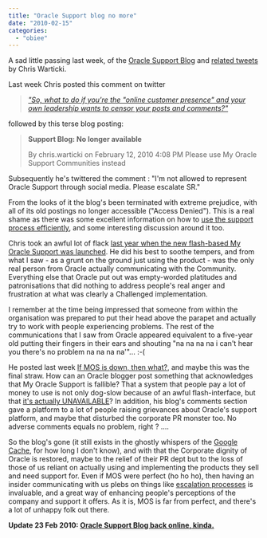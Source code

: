 ```yaml
---
title: "Oracle Support blog no more"
date: "2010-02-15"
categories: 
  - "obiee"
---
```


A sad little passing last week, of the [Oracle Support Blog](http://blogs.oracle.com/Support/) and [related tweets](http://twitter.com/cwarticki) by Chris Warticki.

Last week Chris posted this comment on twitter

> _["So, what to do if you're the "online customer presence" and your own leadership wants to censor your posts and comments?"](http://www.twibes.com/group/customer-experience/tweet/9011049708)_

followed by this terse blog posting:

> **Support Blog: No longer available**
> 
> By chris.warticki on February 12, 2010 4:08 PM Please use My Oracle Support Communities instead

Subsequently he's twittered the comment : "I'm not allowed to represent Oracle Support through social media. Please escalate SR."

From the looks of it the blog's been terminated with extreme prejudice, with all of its old postings no longer accessible ("Access Denied"). This is a real shame as there was some excellent information on how to [use the support process efficiently](http://66.102.9.132/search?q=cache%3Ahttp%3A%2F%2Fblogs.oracle.com%2FSupport%2F2009%2F08%2Fsupport_escalation_processagai.html&ie=utf-8&oe=utf-8&aq=t&rls=org.mozilla:en-US:official&client=firefox-a), and some interesting discussion around it too.

Chris took an awful lot of flack [last year when the new flash-based My Oracle Support was launched](http://www.oraclenerd.com/2009/11/my-oracle-support-fiasco.html). He did his best to soothe tempers, and from what I saw - as a grunt on the ground just using the product - was the only real person from Oracle actually communicating with the Community. Everything else that Oracle put out was empty-worded platitudes and patronisations that did nothing to address people's real anger and frustration at what was clearly a Challenged implementation.

I remember at the time being impressed that someone from within the organisation was prepared to put their head above the parapet and actually try to work with people experiencing problems. The rest of the communications that I saw from Oracle appeared equivalent to a five-year old putting their fingers in their ears and shouting "na na na na i can't hear you there's no problem na na na na'"... :-(

He posted last week [If MOS is down, then what?](http://66.102.9.132/search?q=cache%3Ahttp%3A%2F%2Fblogs.oracle.com%2FSupport%2F2010%2F02%2Fif_mos_is_down_then_what.html&ie=utf-8&oe=utf-8&aq=t&rls=org.mozilla:en-US:official&client=firefox-a), and maybe this was the final straw. How can an Oracle blogger post something that acknowledges that My Oracle Support is fallible? That a system that people pay a lot of money to use is not only dog-slow because of an awful flash-interface, but that [it's actually UNAVAILABLE](http://www.pcworld.com/businesscenter/article/188636/problems_hit_new_oracle_support_site_again.html)? In addition, his blog's comments section gave a platform to a lot of people raising grievances about Oracle's support platform, and maybe that disturbed the corporate PR monster too. No adverse comments equals no problem, right ? ....

So the blog's gone (it still exists in the ghostly whispers of the [Google Cache](http://www.google.co.uk/search?hl=en&as_q=&as_epq=&as_oq=&as_eq=&num=30&lr=&as_filetype=&ft=i&as_sitesearch=http%3A%2F%2Fblogs.oracle.com%2FSupport%2F), for how long I don't know), and with that the Corporate dignity of Oracle is restored, maybe to the relief of their PR dept but to the loss of those of us reliant on actually using and implementing the products they sell and need support for. Even if MOS were perfect (ho ho ho), then having an insider communicating with us plebs on things like [escalation processes](http://www.google.co.uk/url?sa=t&source=web&ct=clnk&cd=26&ved=undefined&url=http%3A%2F%2F209.85.229.132%2Fsearch%3Fq%3Dcache%3AV3MDeJDeh_UJ%3Ablogs.oracle.com%2FSupport%2F2009%2F08%2Fsupport_escalation_processagai.html%2Bsite%3Ahttp%3A%2F%2Fblogs.oracle.com%2FSupport%2F%26cd%3D26%26hl%3Den%26ct%3Dclnk%26gl%3Duk&ei=BBB5S9m8IsmojAeakcnLBg&usg=AFQjCNHjHhRJKG_Mvq6wAdxcs4TggEcUwA&sig2=JcXtru--3a2B6xB0DipkVQ) is invaluable, and a great way of enhancing people's perceptions of the company and support it offers. As it is, MOS is far from perfect, and there's a lot of unhappy folk out there.

**Update 23 Feb 2010: [Oracle Support Blog back online, kinda.](/2010/02/23/oracle-support-blog-back-online-kinda/)**
